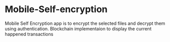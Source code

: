 # Mobile-Self-encryption
Mobile Self Encryption app is to encrypt the selected files and decrypt them using authentication.
Blockchain implementaion to display the current happened transactions
